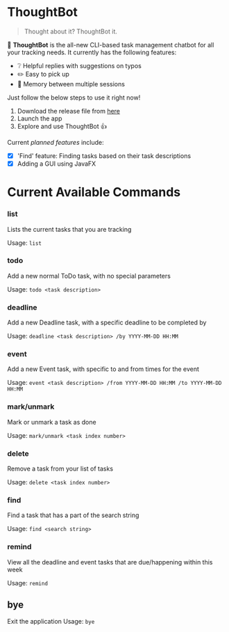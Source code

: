 # ThoughtBot

> Thought about it? ThoughtBot it.

:rocket: **ThoughtBot** is the all-new CLI-based task management chatbot for all your tracking needs. It currently has the following features:
- :grey_question: Helpful replies with suggestions on typos
- :pencil2: Easy to pick up
- :memo: Memory between multiple sessions

Just follow the below steps to use it right now!
1. Download the release file from [here](https://github.com/deseansoh/ip/releases/tag/A-Jar)
2. Launch the app
3. Explore and use ThoughtBot 👍

Current _planned features_ include:
- [x] 'Find' feature: Finding tasks based on their task descriptions
- [x] Adding a GUI using JavaFX

# Current Available Commands
### list
Lists the current tasks that you are tracking

Usage: `list`
### todo
Add a new normal ToDo task, with no special parameters

Usage: `todo <task description>`
### deadline
Add a new Deadline task, with a specific deadline to be completed by

Usage: `deadline <task description> /by YYYY-MM-DD HH:MM`
### event
Add a new Event task, with specific to and from times for the event

Usage: `event <task description> /from YYYY-MM-DD HH:MM /to YYYY-MM-DD HH:MM`
### mark/unmark
Mark or unmark a task as done

Usage: `mark/unmark <task index number>`
### delete
Remove a task from your list of tasks

Usage: `delete <task index number>`
### find
Find a task that has a part of the search string

Usage: `find <search string>`
### remind
View all the deadline and event tasks that are due/happening within this week

Usage: `remind`
## bye
Exit the application
Usage: `bye`